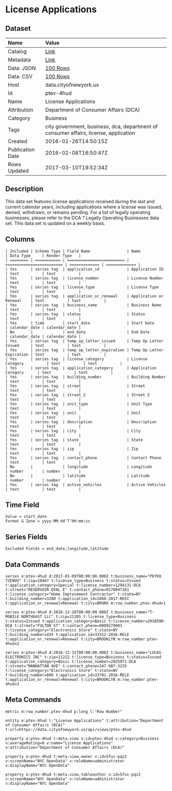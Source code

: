 # License Applications

## Dataset

| Name | Value |
| :--- | :---- |
| Catalog | [Link](https://catalog.data.gov/dataset/license-applications) |
| Metadata | [Link](https://data.cityofnewyork.us/api/views/ptev-4hud) |
| Data: JSON | [100 Rows](https://data.cityofnewyork.us/api/views/ptev-4hud/rows.json?max_rows=100) |
| Data: CSV | [100 Rows](https://data.cityofnewyork.us/api/views/ptev-4hud/rows.csv?max_rows=100) |
| Host | data.cityofnewyork.us |
| Id | ptev-4hud |
| Name | License Applications |
| Attribution | Department of Consumer Affairs (DCA) |
| Category | Business |
| Tags | city government, business, dca, department of consumer affairs, license, application |
| Created | 2016-01-26T14:50:15Z |
| Publication Date | 2016-02-08T16:50:47Z |
| Rows Updated | 2017-03-10T19:52:34Z |

## Description

This data set features license applications received during the last and current calendar years, including applications where a license was issued, denied, withdrawn, or remains pending. For a list of legally operating businesses, please refer to the DCA ? Legally Operating Businesses data set. This data set is updated on a weekly basis.

## Columns

```ls
| Included | Schema Type | Field Name                | Name                      | Data Type     | Render Type   |
| ======== | =========== | ========================= | ========================= | ============= | ============= |
| Yes      | series tag  | application_id            | Application ID            | text          | text          |
| Yes      | series tag  | license_number            | License Number            | text          | text          |
| Yes      | series tag  | license_type              | License Type              | text          | text          |
| Yes      | series tag  | application_or_renewal    | Application or Renewal    | text          | text          |
| Yes      | series tag  | business_name             | Business Name             | text          | text          |
| Yes      | series tag  | status                    | Status                    | text          | text          |
| Yes      | time        | start_date                | Start Date                | calendar_date | calendar_date |
| No       |             | end_date                  | End Date                  | calendar_date | calendar_date |
| Yes      | series tag  | temp_op_letter_issued     | Temp Op Letter Issued     | text          | text          |
| Yes      | series tag  | temp_op_letter_expiration | Temp Op Letter Expiration | text          | text          |
| Yes      | series tag  | license_category          | License Category          | text          | text          |
| Yes      | series tag  | application_category      | Application Category      | text          | text          |
| Yes      | series tag  | building_number           | Building Number           | text          | text          |
| Yes      | series tag  | street                    | Street                    | text          | text          |
| Yes      | series tag  | street_2                  | Street 2                  | text          | text          |
| Yes      | series tag  | unit_type                 | Unit Type                 | text          | text          |
| Yes      | series tag  | unit                      | Unit                      | text          | text          |
| Yes      | series tag  | description               | Description               | text          | text          |
| Yes      | series tag  | city                      | City                      | text          | text          |
| Yes      | series tag  | state                     | State                     | text          | text          |
| Yes      | series tag  | zip                       | Zip                       | text          | text          |
| Yes      | series tag  | contact_phone             | Contact Phone             | text          | text          |
| No       |             | longitude                 | Longitude                 | number        | number        |
| No       |             | latitude                  | Latitude                  | number        | number        |
| Yes      | series tag  | active_vehicles           | Active Vehicles           | text          | text          |
```

## Time Field

```ls
Value = start_date
Format & Zone = yyyy-MM-dd'T'HH:mm:ss
```

## Series Fields

```ls
Excluded Fields = end_date,longitude,latitude
```

## Data Commands

```ls
series e:ptev-4hud d:2017-01-09T00:00:00.000Z t:business_name="PEYKO TZENOV" t:zip=10467 t:license_type=Business t:status=Issued t:application_category=Special t:license_number=1294131-DCA t:street="RESERVOIR OVAL E" t:contact_phone=9178047161 t:license_category="Home Improvement Contractor" t:state=NY t:building_number=3280 t:application_id=1066-2017-RHIC t:application_or_renewal=Renewal t:city=BRONX m:row_number.ptev-4hud=1

series e:ptev-4hud d:2016-12-28T00:00:00.000Z t:business_name="T-MOBILE NORTHEAST LLC" t:zip=11201 t:license_type=Business t:status=Issued t:application_category=Basic t:license_number=2010590-DCA t:street="FULTON ST" t:contact_phone=8009279801 t:license_category="Electronics Store" t:state=NY t:building_number=435 t:application_id=33312-2016-RELE t:application_or_renewal=Renewal t:city=BROOKLYN m:row_number.ptev-4hud=2

series e:ptev-4hud d:2016-12-31T00:00:00.000Z t:business_name="LUCAS ELECTRONICS INC" t:zip=11222 t:license_type=Business t:status=Issued t:application_category=Basic t:license_number=2025971-DCA t:street="MANHATTAN AVE" t:contact_phone=347-987-3235 t:license_category="Electronics Store" t:state=NY t:building_number=886 t:application_id=33701-2016-RELE t:application_or_renewal=Renewal t:city=BROOKLYN m:row_number.ptev-4hud=3
```

## Meta Commands

```ls
metric m:row_number.ptev-4hud p:long l:"Row Number"

entity e:ptev-4hud l:"License Applications" t:attribution="Department of Consumer Affairs (DCA)" t:url=https://data.cityofnewyork.us/api/views/ptev-4hud

property e:ptev-4hud t:meta.view v:id=ptev-4hud v:category=Business v:averageRating=0 v:name="License Applications" v:attribution="Department of Consumer Affairs (DCA)"

property e:ptev-4hud t:meta.view.owner v:id=5fuc-pqz2 v:screenName="NYC OpenData" v:roleName=administrator v:displayName="NYC OpenData"

property e:ptev-4hud t:meta.view.tableauthor v:id=5fuc-pqz2 v:screenName="NYC OpenData" v:roleName=administrator v:displayName="NYC OpenData"
```